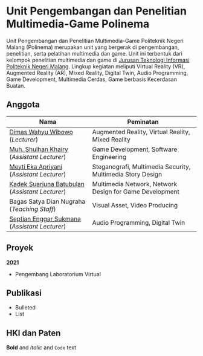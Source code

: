 # Unit Pengembangan dan Penelitian Multimedia-Game Polinema

Unit Pengembangan dan Penelitian Multimedia-Game Politeknik Negeri Malang (Polinema) merupakan unit yang bergerak di pengembangan, penelitian, serta pelatihan multimedia dan game. Unit ini terbentuk dari kelompok penelitian multimedia dan game di [Jurusan Teknologi Informasi Politeknik Negeri Malang](http://jti.polinema.ac.id/). Lingkup kegiatan meliputi Virtual Reality (VR), Augmented Reality (AR), Mixed Reality, Digital Twin, Audio Programming, Game Development, Multimedia Cerdas, Game berbasis Kecerdasan Buatan. 

## Anggota

|  Nama |  Peminatan |
|---|---|
| [Dimas Wahyu Wibowo](https://sinta.ristekbrin.go.id/authors/detail?id=6162521&view=overview) (_Lecturer_)  |  Augmented Reality, Virtual Reality, Mixed Reality |
|  [Muh. Shulhan Khairy](https://sinta.ristekbrin.go.id/authors/detail?id=6710314&view=overview) (_Assistant Lecturer_) | Game Development, Software Engineering  |
|  [Meyti Eka Apriyani](https://sinta.ristekbrin.go.id/authors/detail?id=6665931&view=overview) (_Assistant Lecturer_)  | Steganografi, Multimedia Security, Multimedia Story Design |
|  [Kadek Suarjuna Batubulan](https://sinta.ristekbrin.go.id/authors/detail?id=6704693&view=overview) (_Assistant Lecturer_) | Multimedia Network, Network Design for Game Development  |
|  Bagas Satya Dian Nugraha (_Teaching Staff_) | Visual Asset, Video Producing  |
|  [Septian Enggar Sukmana](https://sinta.ristekbrin.go.id/authors/detail?id=6587301&view=overview) (_Assistant Lecturer_) | Audio Programming, Digital Twin  |

## Proyek

**2021**
- Pengembang Laboratorium Virtual

## Publikasi

- Bulleted
- List

## HKI dan Paten



**Bold** and _Italic_ and `Code` text
